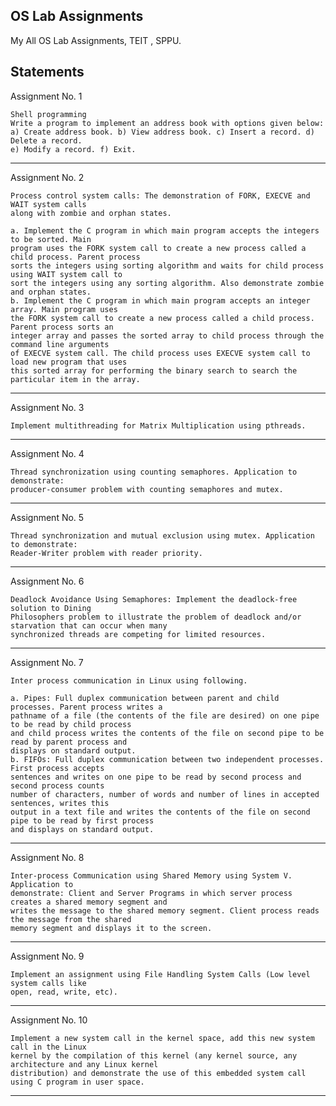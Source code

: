 ## OS Lab Assignments
 My All OS Lab Assignments, TEIT , SPPU. 
 
## Statements
Assignment No. 1

	Shell programming
	Write a program to implement an address book with options given below:
	a) Create address book. b) View address book. c) Insert a record. d) Delete a record.
	e) Modify a record. f) Exit.
------------------------------------------------------------------------------------------------------------------
Assignment No. 2

	Process control system calls: The demonstration of FORK, EXECVE and WAIT system calls
	along with zombie and orphan states.

	a. Implement the C program in which main program accepts the integers to be sorted. Main
	program uses the FORK system call to create a new process called a child process. Parent process
	sorts the integers using sorting algorithm and waits for child process using WAIT system call to
	sort the integers using any sorting algorithm. Also demonstrate zombie and orphan states.
	b. Implement the C program in which main program accepts an integer array. Main program uses
	the FORK system call to create a new process called a child process. Parent process sorts an
	integer array and passes the sorted array to child process through the command line arguments
	of EXECVE system call. The child process uses EXECVE system call to load new program that uses
	this sorted array for performing the binary search to search the particular item in the array.
------------------------------------------------------------------------------------------------------------------
Assignment No. 3

	Implement multithreading for Matrix Multiplication using pthreads.
------------------------------------------------------------------------------------------------------------------
Assignment No. 4

	Thread synchronization using counting semaphores. Application to demonstrate:
	producer-consumer problem with counting semaphores and mutex.
------------------------------------------------------------------------------------------------------------------
Assignment No. 5

	Thread synchronization and mutual exclusion using mutex. Application to demonstrate:
	Reader-Writer problem with reader priority.
------------------------------------------------------------------------------------------------------------------
Assignment No. 6

	Deadlock Avoidance Using Semaphores: Implement the deadlock-free solution to Dining
	Philosophers problem to illustrate the problem of deadlock and/or starvation that can occur when many
	synchronized threads are competing for limited resources.
------------------------------------------------------------------------------------------------------------------
Assignment No. 7

	Inter process communication in Linux using following.

	a. Pipes: Full duplex communication between parent and child processes. Parent process writes a
	pathname of a file (the contents of the file are desired) on one pipe to be read by child process
	and child process writes the contents of the file on second pipe to be read by parent process and
	displays on standard output.
	b. FIFOs: Full duplex communication between two independent processes. First process accepts
	sentences and writes on one pipe to be read by second process and second process counts
	number of characters, number of words and number of lines in accepted sentences, writes this
	output in a text file and writes the contents of the file on second pipe to be read by first process 
	and displays on standard output.
------------------------------------------------------------------------------------------------------------------
Assignment No. 8

	Inter-process Communication using Shared Memory using System V. Application to
	demonstrate: Client and Server Programs in which server process creates a shared memory segment and
	writes the message to the shared memory segment. Client process reads the message from the shared
	memory segment and displays it to the screen.
------------------------------------------------------------------------------------------------------------------
Assignment No. 9

	Implement an assignment using File Handling System Calls (Low level system calls like
	open, read, write, etc).
------------------------------------------------------------------------------------------------------------------
Assignment No. 10

	Implement a new system call in the kernel space, add this new system call in the Linux
	kernel by the compilation of this kernel (any kernel source, any architecture and any Linux kernel
	distribution) and demonstrate the use of this embedded system call using C program in user space. 
------------------------------------------------------------------------------------------------------------------
